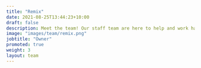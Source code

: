 ```yaml
---
title: "Remix"
date: 2021-08-25T13:44:23+10:00
draft: false
description: Meet the team! Our staff team are here to help and work hard to make sure your experience in Asra is as amazing as possible.
image: "images/team/remix.png"
jobtitle: "Owner"
promoted: true
weight: 3
layout: team
---
```


